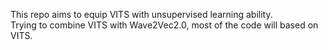This repo aims to equip VITS with unsupervised learning ability. \
Trying to combine VITS with Wave2Vec2.0, most of the code will based on VITS.
